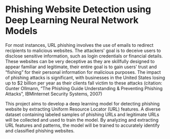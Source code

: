# Phishing Website Detection using Deep Learning Neural Network Models
For most instances, URL phishing involves the use of emails to redirect recipients to malicious websites. The attackers' goal is to deceive users to disclose sensitive information, such as login credentials or financial details. These websites can be very deceptive as they are skillfully designed to appear familiar and legitimate, their entire goal is to gain users’ trust and “fishing” for their personal information for malicious purposes. The impact of phishing attacks is significant, with businesses in the United States losing up to $2 billion per year as their clients fall victim to these attacks (citation: Gunter Ollmann, “The Phishing Guide Understanding & Preventing Phishing Attacks”, IBMInternet Security Systems, 2007)

This project aims to develop a deep learning model for detecting phishing website by extracting Uniform Resource Locator (URL) features. A diverse dataset containing labeled samples of phishing URLs and legitimate URLs will be collected and used to train the model. By analyzing and extracting URL features and patterns, the model will be trained to accurately identify and classified phishing websites.
